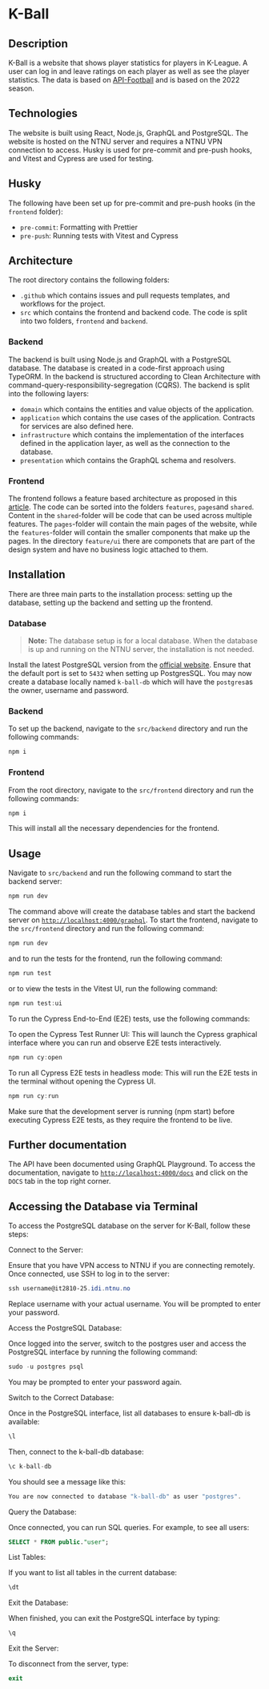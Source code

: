 # K-Ball

## Description

K-Ball is a website that shows player statistics for players in K-League. A user can log in and leave ratings on each
player as well as see the player statistics. The data is based on [API-Football](https://www.api-football.com/) and is
based on the 2022 season.

## Technologies

The website is built using React, Node.js, GraphQL and PostgreSQL. The website is hosted on the NTNU server and requires
a NTNU VPN connection to access. Husky is used for pre-commit and pre-push hooks, and Vitest and Cypress are used for
testing.

## Husky

The following have been set up for pre-commit and pre-push hooks (in the `frontend` folder):

- `pre-commit`: Formatting with Prettier
- `pre-push`: Running tests with Vitest and Cypress

## Architecture

The root directory contains the following folders:

- `.github` which contains issues and pull requests templates, and workflows for the project.
- `src` which contains the frontend and backend code. The code is split into two folders, `frontend` and `backend`.

### Backend

The backend is built using Node.js and GraphQL with a PostgreSQL database. The database is created in a code-first
approach using TypeORM. In the backend is structured according to Clean Architecture with
command-query-responsibility-segregation (CQRS). The backend is split into the following layers:

- `domain` which contains the entities and value objects of the application.
- `application` which contains the use cases of the application. Contracts for services are also defined here.
- `infrastructure` which contains the implementation of the interfaces defined in the application layer, as well as the
  connection to the database.
- `presentation` which contains the GraphQL schema and resolvers.

### Frontend

The frontend follows a feature based architecture as proposed in
this [article](https://profy.dev/article/react-folder-structure). The code can be sorted into the
folders `features`, `pages`and `shared`. Content in the `shared`-folder will be code that can be used across multiple
features. The `pages`-folder will contain the main pages of the website, while the `features`-folder will contain the
smaller components that make up the pages. In the directory `feature/ui` there are componets that are part of the design
system and have no business logic attached to them.

## Installation

There are three main parts to the installation process: setting up the database, setting up the backend and setting up
the frontend.

### Database

> **Note:** The database setup is for a local database. When the database is up and running on the NTNU server, the
> installation is not needed.

Install the latest PostgreSQL version from the [official website](https://www.postgresql.org/download/). Ensure that the
default port is set to `5432` when setting up PostgresSQL. You may now create a database locally named `k-ball-db` which
will have the `postgres`as the owner, username and password.

### Backend

To set up the backend, navigate to the `src/backend` directory and run the following commands:

```powershell
npm i
```

### Frontend

From the root directory, navigate to the `src/frontend` directory and run the following commands:

```powershell
npm i
```

This will install all the necessary dependencies for the frontend.

## Usage

Navigate to `src/backend` and run the following command to start the backend server:

```powershell
npm run dev
```

The command above will create the database tables and start the backend server
on [`http://localhost:4000/graphql`](http://localhost:4000/graphql). To start the frontend, navigate to
the `src/frontend` directory and run the following command:

```powershell
npm run dev
```

and to run the tests for the frontend, run the following command:

```powershell
npm run test
```

or to view the tests in the Vitest UI, run the following command:

```powershell
npm run test:ui
```

To run the Cypress End-to-End (E2E) tests, use the following commands:

To open the Cypress Test Runner UI: This will launch the Cypress graphical interface where you can run and observe E2E
tests interactively.

```powershell
npm run cy:open
```

To run all Cypress E2E tests in headless mode: This will run the E2E tests in the terminal without opening the Cypress
UI.

```powershell
npm run cy:run
```

Make sure that the development server is running (npm start) before executing Cypress E2E tests, as they require the
frontend to be live.

## Further documentation

The API have been documented using GraphQL Playground. To access the documentation, navigate
to [`http://localhost:4000/docs`](http://localhost:4000/docs) and click on the `DOCS` tab in the top right corner.

## Accessing the Database via Terminal

To access the PostgreSQL database on the server for K-Ball, follow these steps:

Connect to the Server:

Ensure that you have VPN access to NTNU if you are connecting remotely. Once connected, use SSH to log in to the server:

```powershell
ssh username@it2810-25.idi.ntnu.no
```

Replace username with your actual username. You will be prompted to enter your password.

Access the PostgreSQL Database:

Once logged into the server, switch to the postgres user and access the PostgreSQL interface by running the following command:

```powershell
sudo -u postgres psql
```

You may be prompted to enter your password again.

Switch to the Correct Database:

Once in the PostgreSQL interface, list all databases to ensure k-ball-db is available:

```sql
\l
```

Then, connect to the k-ball-db database:

```sql
\c k-ball-db
````

You should see a message like this:

```powershell
You are now connected to database "k-ball-db" as user "postgres".
```

Query the Database:

Once connected, you can run SQL queries. For example, to see all users:

```sql
SELECT * FROM public."user";
````

List Tables:

If you want to list all tables in the current database:

```sql
\dt
```

Exit the Database:

When finished, you can exit the PostgreSQL interface by typing:

```powershell
\q
```

Exit the Server:

To disconnect from the server, type:

```powershell
exit
```